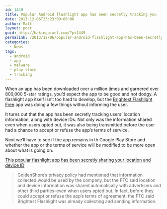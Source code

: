 ```yaml
---
id: 1449
title: Popular Android flashlight app has been secretly tracking you
date: 2013-12-06T23:23:09+00:00
author: Matt
layout: post
guid: http://bakingpixel.com/?p=1449
permalink: /2013/12/06/popular-android-flashlight-app-has-been-secretly-tracking-you/
categories:
  - News
tags:
  - android
  - app
  - malware
  - play store
  - tracking
---
```

When an app has been downloaded over a million times and garnered over 800,000 5-star ratings, you&#8217;d expect the app to be good and not dodgy. A flashlight app itself isn&#8217;t too hard to develop, but the [Brightest Flashlight Free](https://play.google.com/store/apps/details?id=goldenshorestechnologies.brightestflashlight.free) app was doing a few things without informing the user.

It turns out that the app has been secretly tracking users&#8217; location information, along with device IDs. Not only was the information shared even when users opted out, it was also being transmitted before the user had a chance to accept or refuse the app&#8217;s terms of service.

Next we&#8217;ll have to see if the app remains in th Google Play Store and whether the app or the terms of service will be modified to be more open about what is going on.

[This popular flashlight app has been secretly sharing your location and device ID](http://www.fastcompany.com/3023042/fast-feed/this-popular-flashlight-app-has-been-secretly-your-sharing-location-and-device-id)

> GoldenShore&#8217;s privacy policy had mentioned that information collected would be used by the company, but the FTC said location and device information was shared automatically with advertisers and other third parties&#8211;even when users opted out. In fact, before they could accept or refuse the app&#8217;s terms of agreement, the FTC said Brightest Flashlight was already collecting and sending information.